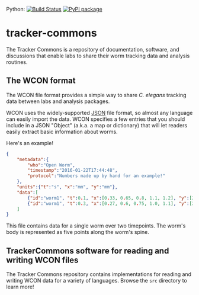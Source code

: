 Python: [![Build Status](https://travis-ci.org/openworm/tracker-commons.svg?branch=master)](https://travis-ci.org/openworm/tracker-commons) [![PyPI package](https://badge.fury.io/py/wcon.svg)](http://badge.fury.io/py/wcon)

# tracker-commons

The Tracker Commons is a repository of documentation, software, and discussions that enable labs to share their worm tracking data and analysis routines.

## The WCON format

The WCON file format provides a simple way to share _C. elegans_ tracking data between labs and analysis packages.

WCON uses the widely-supported [JSON](http://json.org) file format, so almost any language can easily import the data.
WCON specifies a few entries that you should include in a JSON "Object" (a.k.a. a map or dictionary) that will let
readers easily extract basic information about worms.

Here's an example!

```JSON
{
    "metadata":{
        "who":"Open Worm",
        "timestamp":"2016-01-22T17:44:48",
        "protocol":"Numbers made up by hand for an example!"
    },
    "units":{"t":"s", "x":"mm", "y":"mm"},
    "data":[
        {"id":"worm1", "t":0.1, "x":[0.33, 0.65, 0.8, 1.1, 1.2], "y":[2.31, 2.25, 2.0, 1.87, 1.66]}
        {"id":"worm1", "t":0.3, "x":[0.27, 0.6, 0.75, 1.0, 1.1], "y":[2.4, 2.3, 2.07, 1.78, 1.75]}
    ]
}
```

This file contains data for a single worm over two timepoints.  The worm's body is represented as
five points along the worm's spine.

## TrackerCommons software for reading and writing WCON files

The Tracker Commons repository contains implementations for reading and writing WCON data for a variety of languages.  Browse the `src` directory to learn more!
